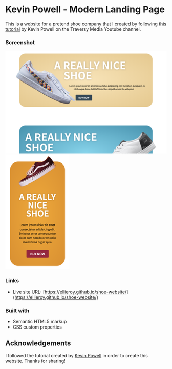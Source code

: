 # Kevin Powell - Modern Landing Page

This is a website for a pretend shoe company that I created by following [this tutorial](https://www.youtube.com/watch?v=X1dz0xRbSJc) by Kevin Powell on the Traversy Media Youtube channel. 

### Screenshot

<p float="left">
  <img src="./final-result/final-result-web.png" width="600"/> 
  <img src="./final-result/final-result-mobile-web.png" width="200"/> 
</p>

### Links
- Live site URL: [https://ellieroy.github.io/shoe-website/](https://ellieroy.github.io/shoe-website/)

### Built with 
- Semantic HTML5 markup
- CSS custom properties

## Acknowledgements 
I followed the tutorial created by [Kevin Powell](https://www.youtube.com/watch?v=X1dz0xRbSJc) in order to create this website. Thanks for sharing!
